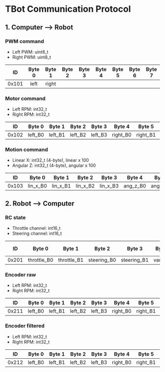 # TBot Communication Protocol

## 1. Computer --> Robot

### PWM command

* Left PWM: uint8_t
* Right PWM: uint8_t

|  ID   | Byte 0 | Byte 1 | Byte 2 | Byte 3 | Byte 4 | Byte 5 | Byte 6 | Byte 7 |
| :---: | :----: | :----: | :----: | :----: | :----: | :----: | :----: | :----: |
| 0x101 |  left  | right  |        |        |        |        |        |        |

### Motor command

* Left RPM: int32_t
* Right RPM: int32_t

|  ID   | Byte 0  | Byte 1  | Byte 2  | Byte 3  |  Byte 4  |  Byte 5  |  Byte 6  |  Byte 7  |
| :---: | :-----: | :-----: | :-----: | :-----: | :------: | :------: | :------: | :------: |
| 0x102 | left_B0 | left_B1 | left_B2 | left_B3 | right_B0 | right_B1 | right_B2 | right_B3 |

### Motion command

* Linear X: int32_t (4-byte), linear x 100
* Angular Z: int32_t (4-byte), angular x 100

|  ID   |  Byte 0  |  Byte 1  |  Byte 2  |  Byte 3  |  Byte 4  |  Byte 5  |  Byte 6  |  Byte 7  |
| :---: | :------: | :------: | :------: | :------: | :------: | :------: | :------: | :------: |
| 0x103 | lin_x_B0 | lin_x_B1 | lin_x_B2 | lin_x_B3 | ang_z_B0 | ang_z_B1 | ang_z_B2 | ang_z_B3 |

## 2. Robot --> Computer

### RC state

* Throttle channel: int16_t
* Steering channel: int16_t

|  ID   |   Byte 0    |   Byte 1    |   Byte 2    |   Byte 3    | Byte 4  | Byte 5  | Byte 6 | Byte 7 |
| :---: | :---------: | :---------: | :---------: | :---------: | :-----: | :-----: | :----: | :----: |
| 0x201 | throttle_B0 | throttle_B1 | steering_B0 | steering_B1 | var0_B0 | var0_B1 |  sw0   |  sw1   |

### Encoder raw

* Left RPM: int32_t
* Right RPM: int32_t

|  ID   | Byte 0  | Byte 1  | Byte 2  | Byte 3  |  Byte 4  |  Byte 5  |  Byte 6  |  Byte 7  |
| :---: | :-----: | :-----: | :-----: | :-----: | :------: | :------: | :------: | :------: |
| 0x211 | left_B0 | left_B1 | left_B2 | left_B3 | right_B0 | right_B1 | right_B2 | right_B3 |

### Encoder filtered

* Left RPM: int32_t
* Right RPM: int32_t

|  ID   | Byte 0  | Byte 1  | Byte 2  | Byte 3  |  Byte 4  |  Byte 5  |  Byte 6  |  Byte 7  |
| :---: | :-----: | :-----: | :-----: | :-----: | :------: | :------: | :------: | :------: |
| 0x212 | left_B0 | left_B1 | left_B2 | left_B3 | right_B0 | right_B1 | right_B2 | right_B3 |